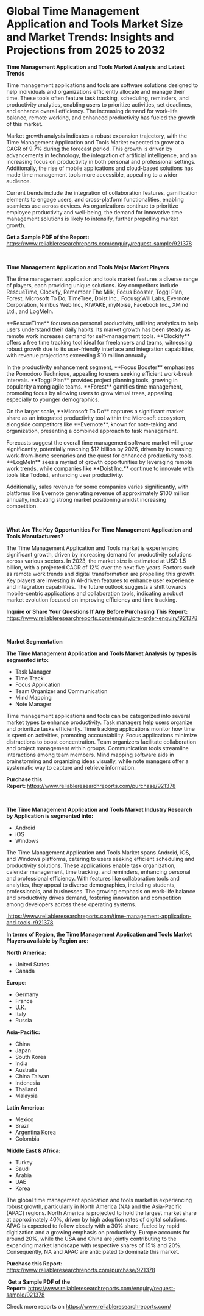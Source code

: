 <p><h1>Global Time Management Application and Tools Market Size and Market Trends: Insights and Projections from 2025 to 2032</h1></p><p><strong>Time Management Application and Tools Market Analysis and Latest Trends</strong></p>
<p><p>Time management applications and tools are software solutions designed to help individuals and organizations efficiently allocate and manage their time. These tools often feature task tracking, scheduling, reminders, and productivity analytics, enabling users to prioritize activities, set deadlines, and enhance overall efficiency. The increasing demand for work-life balance, remote working, and enhanced productivity has fueled the growth of this market.</p><p>Market growth analysis indicates a robust expansion trajectory, with the Time Management Application and Tools Market expected to grow at a CAGR of 9.7% during the forecast period. This growth is driven by advancements in technology, the integration of artificial intelligence, and an increasing focus on productivity in both personal and professional settings. Additionally, the rise of mobile applications and cloud-based solutions has made time management tools more accessible, appealing to a wider audience.</p><p>Current trends include the integration of collaboration features, gamification elements to engage users, and cross-platform functionalities, enabling seamless use across devices. As organizations continue to prioritize employee productivity and well-being, the demand for innovative time management solutions is likely to intensify, further propelling market growth.</p></p>
<p><strong>Get a Sample PDF of the Report:&nbsp;</strong> <a href="https://www.reliableresearchreports.com/enquiry/request-sample/921378?utm_campaign=2264&utm_medium=2&utm_source=Github&utm_content=ia&utm_term=07032025&utm_id=time-management-application-and-tools">https://www.reliableresearchreports.com/enquiry/request-sample/921378</a></p>
<p>&nbsp;</p>
<p><strong>Time Management Application and Tools Major Market Players</strong></p>
<p><p>The time management application and tools market features a diverse range of players, each providing unique solutions. Key competitors include RescueTime, Clockify, Remember The Milk, Focus Booster, Toggl Plan, Forest, Microsoft To Do, TimeTree, Doist Inc., Focus@Will Labs, Evernote Corporation, Nimbus Web Inc., KIWAKE, myNoise, Facebook Inc., XMind Ltd., and LogMeIn.</p><p>**RescueTime** focuses on personal productivity, utilizing analytics to help users understand their daily habits. Its market growth has been steady as remote work increases demand for self-management tools. **Clockify** offers a free time tracking tool ideal for freelancers and teams, witnessing robust growth due to its user-friendly interface and integration capabilities, with revenue projections exceeding $10 million annually.</p><p>In the productivity enhancement segment, **Focus Booster** emphasizes the Pomodoro Technique, appealing to users seeking efficient work-break intervals. **Toggl Plan** provides project planning tools, growing in popularity among agile teams. **Forest** gamifies time management, promoting focus by allowing users to grow virtual trees, appealing especially to younger demographics.</p><p>On the larger scale, **Microsoft To Do** captures a significant market share as an integrated productivity tool within the Microsoft ecosystem, alongside competitors like **Evernote**, known for note-taking and organization, presenting a combined approach to task management.</p><p>Forecasts suggest the overall time management software market will grow significantly, potentially reaching $12 billion by 2026, driven by increasing work-from-home scenarios and the quest for enhanced productivity tools. **LogMeIn** sees a myriad of growth opportunities by leveraging remote work trends, while companies like **Doist Inc.** continue to innovate with tools like Todoist, enhancing user productivity.</p><p>Additionally, sales revenue for some companies varies significantly, with platforms like Evernote generating revenue of approximately $100 million annually, indicating strong market positioning amidst increasing competition.</p></p>
<p>&nbsp;</p>
<p><strong>What Are The Key Opportunities For Time Management Application and Tools Manufacturers?</strong></p>
<p><p>The Time Management Application and Tools market is experiencing significant growth, driven by increasing demand for productivity solutions across various sectors. In 2023, the market size is estimated at USD 1.5 billion, with a projected CAGR of 12% over the next five years. Factors such as remote work trends and digital transformation are propelling this growth. Key players are investing in AI-driven features to enhance user experience and integration capabilities. The future outlook suggests a shift towards mobile-centric applications and collaboration tools, indicating a robust market evolution focused on improving efficiency and time tracking.</p></p>
<p><strong>Inquire or Share Your Questions If Any Before Purchasing This Report:</strong> <a href="https://www.reliableresearchreports.com/enquiry/pre-order-enquiry/921378?utm_campaign=2264&utm_medium=2&utm_source=Github&utm_content=ia&utm_term=07032025&utm_id=time-management-application-and-tools">https://www.reliableresearchreports.com/enquiry/pre-order-enquiry/921378</a></p>
<p>&nbsp;</p>
<p><strong>Market Segmentation</strong></p>
<p><strong>The Time Management Application and Tools Market Analysis by types is segmented into:</strong></p>
<p><ul><li>Task Manager</li><li>Time Track</li><li>Focus Application</li><li>Team Organizer and Communication</li><li>Mind Mapping</li><li>Note Manager</li></ul></p>
<p><p>Time management applications and tools can be categorized into several market types to enhance productivity. Task managers help users organize and prioritize tasks efficiently. Time tracking applications monitor how time is spent on activities, promoting accountability. Focus applications minimize distractions to boost concentration. Team organizers facilitate collaboration and project management within groups. Communication tools streamline interactions among team members. Mind mapping software aids in brainstorming and organizing ideas visually, while note managers offer a systematic way to capture and retrieve information.</p></p>
<p><strong>Purchase this Report:&nbsp;</strong><a href="https://www.reliableresearchreports.com/purchase/921378?utm_campaign=2264&utm_medium=2&utm_source=Github&utm_content=ia&utm_term=07032025&utm_id=time-management-application-and-tools">https://www.reliableresearchreports.com/purchase/921378</a></p>
<p>&nbsp;</p>
<p><strong>The Time Management Application and Tools Market Industry Research by Application is segmented into:</strong></p>
<p><ul><li>Android</li><li>iOS</li><li>Windows</li></ul></p>
<p><p>The Time Management Application and Tools Market spans Android, iOS, and Windows platforms, catering to users seeking efficient scheduling and productivity solutions. These applications enable task organization, calendar management, time tracking, and reminders, enhancing personal and professional efficiency. With features like collaboration tools and analytics, they appeal to diverse demographics, including students, professionals, and businesses. The growing emphasis on work-life balance and productivity drives demand, fostering innovation and competition among developers across these operating systems.</p></p>
<p><a href="https://www.reliableresearchreports.com/time-management-application-and-tools-r921378?utm_campaign=2264&utm_medium=2&utm_source=Github&utm_content=ia&utm_term=07032025&utm_id=time-management-application-and-tools">&nbsp;https://www.reliableresearchreports.com/time-management-application-and-tools-r921378</a></p>
<p><strong>In terms of Region, the Time Management Application and Tools Market Players available by Region are:</strong></p>
<p>
    <p> <strong> North America: </strong>
        <ul>
            <li>United States</li>
            <li>Canada</li>
        </ul>
        </p> 
    <p> <strong> Europe: </strong>
        <ul>
            <li>Germany</li>
            <li>France</li>
            <li>U.K.</li>
            <li>Italy</li>
            <li>Russia</li>
        </ul>
        </p> 
    <p> <strong> Asia-Pacific: </strong>
        <ul>
            <li>China</li>
            <li>Japan</li>
            <li>South Korea</li>
            <li>India</li>
            <li>Australia</li>
            <li>China Taiwan</li>
            <li>Indonesia</li>
            <li>Thailand</li>
            <li>Malaysia</li>
        </ul>
        </p> 
    <p> <strong> Latin America: </strong>
        <ul>
            <li>Mexico</li>
            <li>Brazil</li>
            <li>Argentina Korea</li>
            <li>Colombia</li>
        </ul>
        </p> 
    <p> <strong> Middle East & Africa: </strong>
        <ul>
            <li>Turkey</li>
            <li>Saudi</li>
            <li>Arabia</li>
            <li>UAE</li>
            <li>Korea</li>
        </ul>
    </p>
    </p>
<p><p>The global time management application and tools market is experiencing robust growth, particularly in North America (NA) and the Asia-Pacific (APAC) regions. North America is projected to hold the largest market share at approximately 40%, driven by high adoption rates of digital solutions. APAC is expected to follow closely with a 30% share, fueled by rapid digitization and a growing emphasis on productivity. Europe accounts for around 20%, while the USA and China are jointly contributing to the expanding market landscape with respective shares of 15% and 20%. Consequently, NA and APAC are anticipated to dominate this market.</p></p>
<p><strong>Purchase this Report: </strong><a href="https://www.reliableresearchreports.com/purchase/921378?utm_campaign=2264&utm_medium=2&utm_source=Github&utm_content=ia&utm_term=07032025&utm_id=time-management-application-and-tools">https://www.reliableresearchreports.com/purchase/921378</a></p>
<p>&nbsp;<strong>Get a Sample PDF of the Report:&nbsp;&nbsp;</strong><a href="https://www.reliableresearchreports.com/enquiry/request-sample/921378?utm_campaign=2264&utm_medium=2&utm_source=Github&utm_content=ia&utm_term=07032025&utm_id=time-management-application-and-tools">https://www.reliableresearchreports.com/enquiry/request-sample/921378</a></p>
<p><strong></strong></p>
<p>Check more reports on <a href="https://www.reliableresearchreports.com/?utm_campaign=2264&utm_medium=2&utm_source=Github&utm_content=ia&utm_term=07032025&utm_id=time-management-application-and-tools">https://www.reliableresearchreports.com/</a></p>